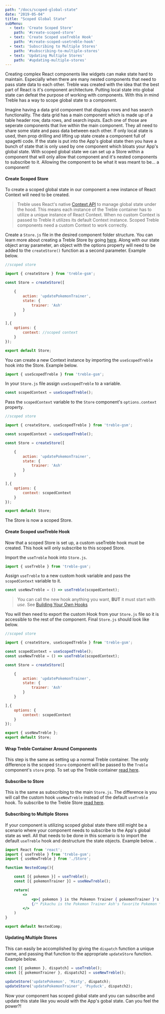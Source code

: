 ```yaml
---
path: "/docs/scoped-global-state"
date: "2019-05-04"
title: "Scoped Global State"
subMenu: 
  - text: 'Create Scoped Store' 
    path: '#create-scoped-store'
  - text: 'Create Scoped useTreble Hook' 
    path: '#create-scoped-usetreble-hook'
  - text: 'Subscribing to Multiple Stores' 
    path: '#subscribing-to-multiple-stores'
  - text: 'Updating Multiple Stores' 
    path: '#updating-multiple-stores'
---
```


Creating complex React components like widgets can make state hard to maintain.  Especially when there are many nested components that need to pass state data to each other. Treble was created with the idea that the best part of React is it's component architecture. Putting local state into global state can defeat the purpose of working with components. With this in mind Treble has a way to scope global state to a component.

Imagine having a data grid component that displays rows and has search functionality.  The data grid has a main component which is made up of a table header row, data rows, and search inputs.  Each one of those are seperate components that live within the main component.  They all need to share some state and pass data between each other.  If only local state is used, then prop drilling and lifting up state create a component full of spagetti code.  If the state is put into the App's global state then you have a bunch of state that is only used by one component which bloats your App's global state. With scoped global state we can set up a Store within a component that will only allow that component and it's nested components to subscribe to it. Allowing the component to be what it was meant to be... a component!

#### Create Scoped Store
To create a scoped global state in our component a new instance of React Context will need to be created.

>Treble uses React's native [Context API](https://reactjs.org/docs/context.html) to manage global state under the hood. This means each instance of the Treble container has to utilize a unique instance of React Context. When no custom Context is passed to Treble it utilizes its default Context instance.  Scoped Treble components need a custom Context to work correctly.

Create a `Store.js` file in the desired component folder structure. You can learn more about creating a Treble Store by going [here](/docs/setup#treble-store). Along with our state object array parameter, an object with the options property will need to be added to the `createStore()` function as a second parameter. Example below.

```javascript
//scoped store

import { createStore } from 'treble-gsm';

const Store = createStore([

    {
        action: 'updatePokemonTrainer',
        state: {
            trainer: 'Ash'
        }
    }

],{
    options: {
        context: //scoped context
    }
});

export default Store;
```




You can create a new Context instance by importing the `useScopedTreble` hook into the Store. Example below.

```javascript
import { useScopedTreble } from 'treble-gsm';
```

In your `Store.js` file assign `useScopedTreble` to a variable.

```javascript
const scopedContext = useScopedTreble();
```

Pass the `scopedContext` variable to the `Store` component's `options.context` property.

```javascript
//scoped store

import { createStore, useScopedTreble } from 'treble-gsm';

const scopedContext = useScopedTreble();

const Store = createStore([

    {
        action: 'updatePokemonTrainer',
        state: {
            trainer: 'Ash'
        }
    }

],{
    options: {
        context: scopedContext
    }
});

export default Store; 
```

The Store is now a scoped Store.

#### Create Scoped useTreble Hook

Now that a scoped Store is set up, a custom useTreble hook must be created.  This hook will only subscribe to this scoped Store.

Import the `useTreble` hook into `Store.js`.

```javascript
import { useTreble } from 'treble-gsm';
```

Assign `useTreble` to a new custom hook variable and pass the `scopedContext` variable to it.

```javascript
const useNewTreble = () => useTreble(scopedContext);
```

>You can call the new hook anything you want, **BUT** it must start with *use*. See [Building Your Own Hooks](https://reactjs.org/docs/hooks-custom.html)

You will then need to export the custom Hook from your `Store.js` file so it is accessible to the rest of the component. Final `Store.js` should look like below.

```javascript
//scoped store

import { createStore, useScopedTreble } from 'treble-gsm';

const scopedContext = useScopedTreble();
const useNewTreble = () => useTreble(scopedContext);

const Store = createStore([

    {
        action: 'updatePokemonTrainer',
        state: {
            trainer: 'Ash'
        }
    }

],{
    options: {
        context: scopedContext
    }
});

export { useNewTreble };
export default Store; 
```


#### Wrap Treble Container Around Components
This step is the same as setting up a normal Treble container.  The only difference is the scoped `Store` component will be passed to the `Treble` component's `store` prop.  To set up the Treble container [read here](./setup-treble).

#### Subscribe to Store
This is the same as subscribing to the main `Store.js`. The difference is you will call the custom hook `useNewTreble` instead of the default `useTreble` hook. To subscribe to the Treble Store [read here](./subscribe-and-update).

#### Subscribing to Multiple Stores
If your component is utilizing scoped global state there still might be a scenario where your component needs to subscribe to the App's global state as well. All that needs to be done in this scenario is to import the default `useTreble` hook and destructure the state objects. Example below.
.

```jsx
import React from 'react';
import { useTreble } from 'treble-gsm';
import { useNewTreble } from './Store';

function NestedComp(){

    const [{ pokemon }] = useTreble();
    const [{ pokemonTrainer }] = useNewTreble();

    return(
        <>          
            <p>{ pokemon } is the Pokemon Trainer { pokemonTrainer }'s favorite Pokemon</p>
            {/* Pikachu is the Pokemon Trainer Ash's favorite Pokemon */}
        </>
    )
}

export default NestedComp;
```

#### Updating Multiple Stores
This can easily be accomplished by giving the `dispatch` function a unique name, and passing that function to the appropriate `updateStore` function. Example below.

```javascript
const [{ pokemon }, dispatch] = useTreble();
const [{ pokemonTrainer }, dispatch2] = useNewTreble();

updateStore('updatePokemon', 'Misty', dispatch);
updateStore('updatePokemonTrainer', 'Psyduck', dispatch2);

```

Now your component has scoped global state and you can subscribe and update this state like you would with the App's gobal state.  Can you feel the power?!

